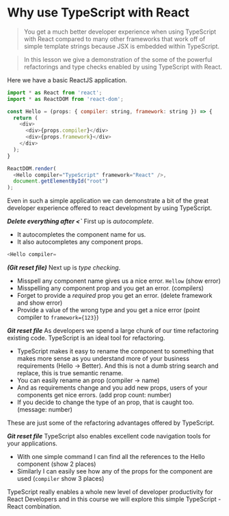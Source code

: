 # Why use TypeScript with React
> You get a much better developer experience when using TypeScript with React compared to many other frameworks that work off of simple template strings because JSX is embedded within TypeScript.

> In this lesson we give a demonstration of the some of the powerful refactorings and type checks enabled by using TypeScript with React.

Here we have a basic ReactJS application.

```js
import * as React from 'react';
import * as ReactDOM from 'react-dom';

const Hello = (props: { compiler: string, framework: string }) => {
  return (
    <div>
      <div>{props.compiler}</div>
      <div>{props.framework}</div>
    </div>
  );
}

ReactDOM.render(
  <Hello compiler="TypeScript" framework="React" />,
  document.getElementById("root")
);
```

Even in such a simple application we can demonstrate a bit of the great developer experience offered to react development by using TypeScript.

***Delete everything after <`***
First up is *autocomplete*.
* It autocompletes the component name for us.
* It also autocompletes any component props.
```js
<Hello compiler=
```

***(Git reset file)***
Next up is *type checking*.
* Misspell any component name gives us a nice error. `Hellow` (show error)
* Misspelling any component prop and you get an error. (compilers)
* Forget to provide a *required* prop you get an error. (delete framework and show error)
* Provide a value of the wrong type and you get a nice error (point compiler to `framework={123}`)


***Git reset file***
As developers we spend a large chunk of our time refactoring existing code. TypeScript is an ideal tool for refactoring.
* TypeScript makes it easy to rename the component to something that makes more sense as you understand more of your business requirements (Hello -> Better). And this is not a dumb string search and replace, this is true semantic rename.
* You can easily rename an prop (compiler -> name)
* And as requirements change and you add new props, users of your components get nice errors. (add prop count: number)
* If you decide to change the type of an prop, that is caught too. (message: number)

These are just some of the refactoring advantages offered by TypeScript.

***Git reset file***
TypeScript also enables excellent code navigation tools for your applications.
* With one simple command I can find all the references to the Hello component (show 2 places)
* Similarly I can easily see how any of the props for the component are used (`compiler` show 3 places)

TypeScript really enables a whole new level of developer productivity for React Developers and in this course we will explore this simple TypeScript - React combination.
